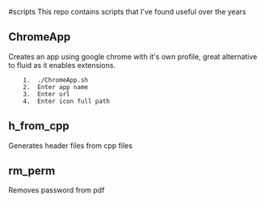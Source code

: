 #scripts
This repo contains scripts that I've found useful over the years

## ChromeApp

Creates an app using google chrome with it's own profile, great alternative to fluid as it enables extensions.

``` 
    1.  ./ChromeApp.sh
    2.  Enter app name
    3.  Enter url
    4.  Enter icon full path
```


## h_from_cpp

Generates header files from cpp files

## rm_perm

Removes password from pdf


